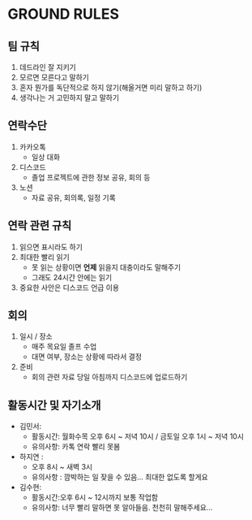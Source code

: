 # GROUND RULES

## 팀 규칙

1. 데드라인 잘 지키기
2. 모르면 모른다고 말하기
3. 혼자 뭔가를 독단적으로 하지 않기(해올거면 미리 말하고 하기)
4. 생각나는 거 고민하지 말고 말하기

## 연락수단
1. 카카오톡
	- 일상 대화
3. 디스코드
	- 졸업 프로젝트에 관한 정보 공유, 회의 등
3. 노션
	- 자료 공유, 회의록, 일정 기록

## 연락 관련 규칙
1. 읽으면 표시라도 하기
2. 최대한 빨리 읽기
	- 못 읽는 상황이면 **언제** 읽을지 대충이라도 말해주기
	- 그래도 24시간 안에는 읽기
3. 중요한 사안은 디스코드 언급 이용

## 회의
1. 일시 / 장소
	- 매주 목요일 졸프 수업
	- 대면 여부, 장소는 상황에 따라서 결정
2. 준비
	- 회의 관련 자료 당일 아침까지 디스코드에 업로드하기

## 활동시간 및 자기소개
- 김민서: 
	- 활동시간: 월화수목 오후 6시 \~ 저녁 10시 / 금토일 오후 1시 \~ 저녁 10시
	- 유의사항: 카톡 연락 빨리 못봄
- 하지연 :
	- 오후 8시 \~ 새벽 3시
	- 유의사항 : 깜박하는 일 잦을 수 있음… 최대한 없도록 할게요
- 김수현: 
	- 활동시간:오후 6시 \~ 12시까지 보통 작업함
	- 유의사항: 너무 빨리 말하면 못 알아들음. 천천히 말해주세요…
